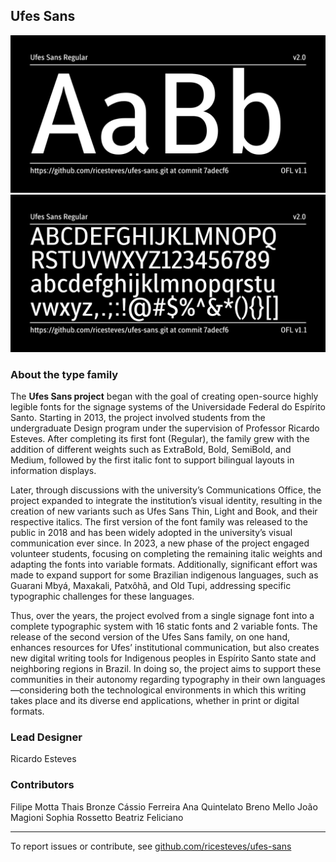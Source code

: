 ## Ufes Sans

![Sample of Ufes Sans Family.](documentation/image1.png "Texturina")
![Sample of Ufes Sans Family.](documentation/image2.png "Texturina")

### About the type family

The **Ufes Sans project** began with the goal of creating open-source highly legible fonts for the signage systems of the Universidade Federal do Esp&iacute;rito Santo. Starting in 2013, the project involved students from the undergraduate Design program under the supervision of Professor Ricardo Esteves. After completing its first font (Regular), the family grew with the addition of different weights such as ExtraBold, Bold, SemiBold, and Medium, followed by the first italic font to support bilingual layouts in information displays.

Later, through discussions with the university&rsquo;s Communications Office, the project expanded to integrate the institution&rsquo;s visual identity, resulting in the creation of new variants such as Ufes Sans Thin, Light and Book, and their respective italics. The first version of the font family was released to the public in 2018 and has been widely adopted in the university&rsquo;s visual communication ever since.
In 2023, a new phase of the project engaged volunteer students, focusing on completing the remaining italic weights and adapting the fonts into variable formats. Additionally, significant effort was made to expand support for some Brazilian indigenous languages, such as Guarani Mby&aacute;, Maxakali, Patx&ocirc;h&atilde;, and Old Tupi, addressing specific typographic challenges for these languages.

Thus, over the years, the project evolved from a single signage font into a complete typographic system with 16 static fonts and 2 variable fonts. The release of the second version of the Ufes Sans family, on one hand, enhances resources for Ufes&rsquo; institutional communication, but also creates new digital writing tools for Indigenous peoples in Esp&iacute;rito Santo state and neighboring regions in Brazil. In doing so, the project aims to support these communities in their autonomy regarding typography in their own languages&mdash;considering both the technological environments in which this writing takes place and its diverse end applications, whether in print or digital formats.


### Lead Designer
Ricardo Esteves

### Contributors
Filipe Motta 
Thais Bronze 
Cássio Ferreira 
Ana Quintelato 
Breno Mello 
João Magioni 
Sophia Rossetto
Beatriz Feliciano

* * *

To report issues or contribute, see [github.com/ricesteves/ufes-sans](https://github.com/ricesteves/ufes-sans)  